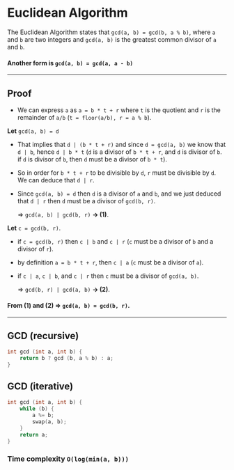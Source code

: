 # Euclidean Algorithm

The Euclidean Algorithm states that `gcd(a, b) = gcd(b, a % b)`, where `a` and `b` are two integers and `gcd(a, b)` is the greatest common divisor of `a` and `b`.

#### Another form is `gcd(a, b) = gcd(a, a - b)`
---

## Proof

- We can express `a` as `a = b * t + r` where `t` is the quotient and `r` is the remainder of `a/b` (`t = floor(a/b), r = a % b`).

**Let** `gcd(a, b) = d`

- That implies that `d | (b * t + r)` and since `d = gcd(a, b)` we know that `d | b`, hence `d | b * t` (`d` is a divisor of `b * t + r`, and `d` is divisor of `b`. if `d` is divisor of `b`, then `d` must be a divisor of `b * t`).

- So in order for `b * t + r` to be divisible by `d`, `r` must be divisible by `d`. We can deduce that `d | r`.

- Since `gcd(a, b) = d` then `d` is a divisor of `a` and `b`, and we just deduced that `d | r` then `d` must be a divisor of `gcd(b, r)`.

  ⇒ `gcd(a, b) | gcd(b, r)` **→ (1)**.

**Let** `c = gcd(b, r)`.

- if `c = gcd(b, r)` then `c | b` and `c | r` (`c` must be a divisor of `b` and a divisor of `r`).

- by definition `a = b * t + r`, then `c | a` (`c` must be a divisor of `a`).

- if `c | a`, `c | b`, and `c | r` then `c` must be a divisor of `gcd(a, b)`.

  ⇒ `gcd(b, r) | gcd(a, b)` **→ (2)**.


#### **From (1) and (2)** ⇒ `gcd(a, b) = gcd(b, r)`.

---

## GCD (recursive)
```CPP
int gcd (int a, int b) {
    return b ? gcd (b, a % b) : a;
}
```

## GCD (iterative)
```CPP
int gcd (int a, int b) {
    while (b) {
        a %= b;
        swap(a, b);
    }
    return a;
}
```

### Time complexity `O(log(min(a, b)))`
